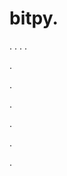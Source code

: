 # bitpy.
.
.
.
.












.






















































.
























.



























.

















































































.































































.


















































































